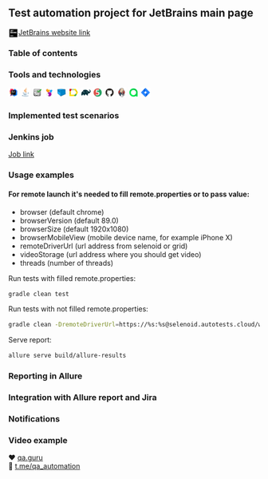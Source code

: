 ## Test automation project for JetBrains main page
<img width="4%" align="left" title="IntelliJ IDEA" src="images/logo/JetBrains.svg"><a target="_blank" href="https://jetbrains.com">JetBrains website link</a> 

### Table of contents

### Tools and technologies
<p align="left">
<img width="4%" title="IntelliJ IDEA" src="images/logo/Intelij_IDEA.svg">
<img width="4%" title="Java" src="images/logo/Java.svg">
<img width="4%" title="Selenium" src="images/logo/Selenium.svg">
<img width="4%" title="Selenide" src="images/logo/Selenide.svg">
<img width="4%" title="Selenoid" src="images/logo/Selenoid.svg">
<img width="4%" title="Allure Report" src="images/logo/Allure_Report.svg">
<img width="4%" title="Gradle" src="images/logo/Gradle.svg">
<img width="4%" title="JUnit5" src="images/logo/JUnit5.svg">
<img width="4%" title="GitHub" src="images/logo/GitHub.svg">
<img width="4%" title="Jenkins" src="images/logo/Jenkins.svg"> 
<img width="4%" title="Allure TestOps" src="images/logo/Allureee.svg">
<img width="4%" title="Jira" src="images/logo/Jira.svg">
</p>

### Implemented test scenarios

### Jenkins job
<a target="_blank" href="https://jenkins.autotests.cloud/job/C12-AVasilevQA-JetBrains-Tests/">Job link</a>

### Usage examples
#### For remote launch it's needed to fill remote.properties or to pass value:

* browser (default chrome)
* browserVersion (default 89.0)
* browserSize (default 1920x1080)
* browserMobileView (mobile device name, for example iPhone X)
* remoteDriverUrl (url address from selenoid or grid)
* videoStorage (url address where you should get video)
* threads (number of threads)


Run tests with filled remote.properties:
```bash
gradle clean test
```

Run tests with not filled remote.properties:
```bash
gradle clean -DremoteDriverUrl=https://%s:%s@selenoid.autotests.cloud/wd/hub/ -DvideoStorage=https://selenoid.autotests.cloud/video/ -Dthreads=1 test
```

Serve report:
```bash
allure serve build/allure-results
```
### Reporting in Allure

### Integration with Allure report and Jira

### Notifications 

### Video example


:heart: <a target="_blank" href="https://qa.guru">qa.guru</a><br/>
:blue_heart: <a target="_blank" href="https://t.me/qa_automation">t.me/qa_automation</a>
